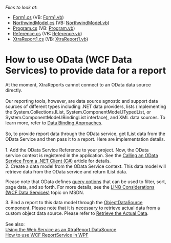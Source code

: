 <!-- default file list -->
*Files to look at*:

* [Form1.cs](./CS/Form1.cs) (VB: [Form1.vb](./VB/Form1.vb))
* [NorthwindModel.cs](./CS/NorthwindModel.cs) (VB: [NorthwindModel.vb](./VB/NorthwindModel.vb))
* [Program.cs](./CS/Program.cs) (VB: [Program.vb](./VB/Program.vb))
* [Reference.cs](./CS/Service%20References/NwindServiceReference/Reference.cs) (VB: [Reference.vb](./VB/Service%20References/NwindServiceReference/Reference.vb))
* [XtraReport1.cs](./CS/XtraReport1.cs) (VB: [XtraReport1.vb](./VB/XtraReport1.vb))
<!-- default file list end -->
# How to use OData (WCF Data Services) to provide data for a report


At the moment, XtraReports cannot connect to an OData data source directly. <br><br>Our reporting tools, however, are data source agnostic and support data sources of different types including .NET data providers, lists (implementing the System.Collections.IList, System.ComponentModel.ITypedList, or System.ComponentModel.IBindingList interface), and XML data sources. To learn more, refer to <a href="https://documentation.devexpress.com/XtraReports/CustomDocument1179.aspx">Data Binding Approaches</a>.<br><br>So, to provide report data through the OData service, get IList data from the OData Service and then pass it to a report. Here are implementation details.<br><br>1. Add the OData Service Reference to your project. Now, the OData service context is registered in the application. See the <a href="http://www.asp.net/web-api/overview/odata-support-in-aspnet-web-api/odata-v3/calling-an-odata-service-from-a-net-client">Calling an OData Service From a .NET Client (C#)</a> article for details.<br>2. Create a data model from the OData Service context. This data model will retrieve data from the OData service and return IList data. <br>
<p>Please note that OData defines <a href="http://www.asp.net/web-api/overview/odata-support-in-aspnet-web-api/supporting-odata-query-options">query options</a> that can be used to filter, sort, page data, and so forth. For more details, see the <a href="http://msdn.microsoft.com/en-us/library/ee622463.aspx">LINQ Considerations (WCF Data Services)</a> topic on MSDN.</p>
<p>3. Bind a report to this data model through the <a href="https://documentation.devexpress.com/#XtraReports/CustomDocument17784">ObjectDataSource </a>component. Please note that it is necessary to retrieve actual data from a custom object data source. Please refer to <a href="https://documentation.devexpress.com/#XtraReports/CustomDocument17784/ActualData">Retrieve the Actual Data</a>.<br><br>See also:<br><a href="https://www.devexpress.com/Support/Center/p/E282">Using the Web Service as an XtraReport.DataSource</a><br><a href="https://www.devexpress.com/Support/Center/p/E4291">How to use WCF ReportService in WPF</a></p>

<br/>


